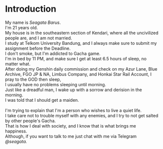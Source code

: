 <h1>Introduction</h1>
My name is <i>Seagata Barus</i>. <br>
I'm 21 years old. <br>
My house is in the southeastern section of Kendari, where all the uncivilized people are, and I am not married. <br>
I study at Telkom University Bandung, and I always make sure to submit my assignment before the Deadline. <br>
I don't smoke, but I'm addicted to Gacha game. <br>
I'm in bed by 11 PM, and make sure I get at least 6.5 hours of sleep, no matter what. <br>
After doing my Genshin daily commission and check on my Azur Lane, Blue Archive, FGO JP & NA, Limbus Company, and Honkai Star Rail Account, I pray to the GOD then sleep, <br>
I usually have no problems sleeping until morning. <br>
Just like a dreadful man, I wake up with a sorrow and derision in the morning.<br>
I was told that I should get a maiden. <br>
<br>
I'm trying to explain that I'm a person who wishes to live a quiet life. <br>
I take care not to trouble myself with any enemies, and I try to not get salted by other people's Gacha. <br>
That is how I deal with society, and I know that is what brings me happiness. <br>
Although, if you want to talk to me just chat with me via Telegram <i>@seagata.</i> <br>
